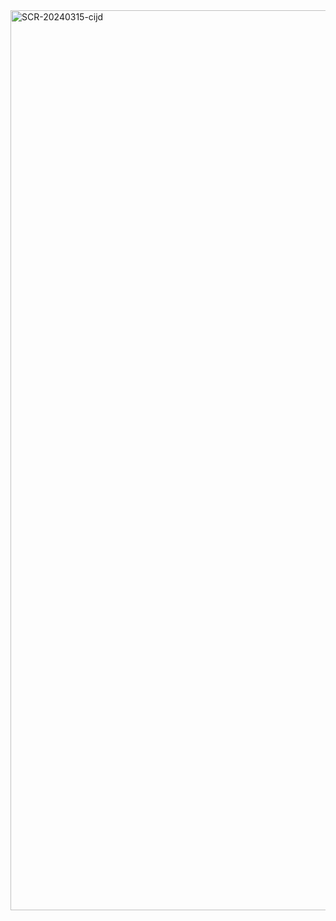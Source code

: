 <img width="1440" alt="SCR-20240315-cijd" src="https://github.com/ALL-ALL-ALL/Moviepass/assets/157831738/62ccee59-bd7a-4049-837f-151f464ab749">
